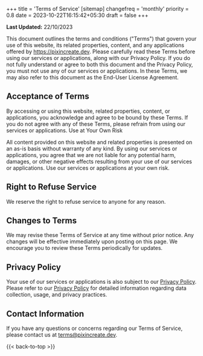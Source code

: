 +++
title = 'Terms of Service'
[sitemap]
  changefreq = 'monthly'
  priority = 0.8
date = 2023-10-22T16:15:42+05:30
draft = false
+++

**Last Updated:** 22/10/2023

This document outlines the terms and conditions ("Terms") that govern your use of this website, its related properties, content, and any applications offered by <https://pixincreate.dev>. Please carefully read these Terms before using our services or applications, along with our Privacy Policy. If you do not fully understand or agree to both this document and the Privacy Policy, you must not use any of our services or applications. In these Terms, we may also refer to this document as the End-User License Agreement.

## Acceptance of Terms

By accessing or using this website, related properties, content, or applications, you acknowledge and agree to be bound by these Terms. If you do not agree with any of these Terms, please refrain from using our services or applications.
Use at Your Own Risk

All content provided on this website and related properties is presented on an as-is basis without warranty of any kind. By using our services or applications, you agree that we are not liable for any potential harm, damages, or other negative effects resulting from your use of our services or applications. Use our services or applications at your own risk.

## Right to Refuse Service

We reserve the right to refuse service to anyone for any reason.

## Changes to Terms

We may revise these Terms of Service at any time without prior notice. Any changes will be effective immediately upon posting on this page. We encourage you to review these Terms periodically for updates.

## Privacy Policy

Your use of our services or applications is also subject to our [Privacy Policy](/privacy-policy). Please refer to our [Privacy Policy](/privacy-policy) for detailed information regarding data collection, usage, and privacy practices.

## Contact Information

If you have any questions or concerns regarding our Terms of Service, please contact us at <terms@pixincreate.dev>.

{{< back-to-top >}}
